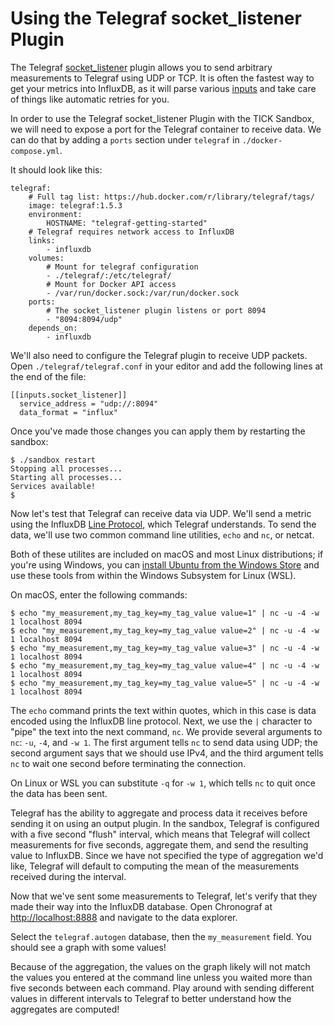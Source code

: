 # Using the Telegraf socket_listener Plugin

The Telegraf [socket_listener](https://github.com/influxdata/telegraf/tree/master/plugins/inputs/socket_listener) plugin allows you to send arbitrary measurements to Telegraf using UDP or TCP. It is often the fastest way to get your metrics into InfluxDB, as it will parse various [inputs](https://docs.influxdata.com/telegraf/v1.5/concepts/data_formats_input/) and take care of things like automatic retries for you.

In order to use the Telegraf socket_listener Plugin with the TICK Sandbox, we will need to expose a port for the Telegraf container to receive data. We can do that by adding a `ports` section under `telegraf` in `./docker-compose.yml`.

It should look like this:

```
telegraf:
    # Full tag list: https://hub.docker.com/r/library/telegraf/tags/
    image: telegraf:1.5.3
    environment:
        HOSTNAME: "telegraf-getting-started"
    # Telegraf requires network access to InfluxDB
    links: 
        - influxdb
    volumes:
        # Mount for telegraf configuration
        - ./telegraf/:/etc/telegraf/
        # Mount for Docker API access
        - /var/run/docker.sock:/var/run/docker.sock
    ports:
        # The socket_listener plugin listens or port 8094
        - "8094:8094/udp"
    depends_on:
        - influxdb
```

We'll also need to configure the Telegraf plugin to receive UDP packets. Open `./telegraf/telegraf.conf` in your editor and add the following lines at the end of the file:

```
[[inputs.socket_listener]]
  service_address = "udp://:8094"
  data_format = "influx"
```

Once you've made those changes you can apply them by restarting the sandbox:

```
$ ./sandbox restart
Stopping all processes...
Starting all processes...
Services available!
$ 
```

Now let's test that Telegraf can receive data via UDP. We'll send a metric using the InfluxDB [Line Protocol](https://docs.influxdata.com/influxdb/v1.5/write_protocols/line_protocol_tutorial/), which Telegraf understands. To send the data, we'll use two common command line utilities, `echo` and `nc`, or netcat.

Both of these utilites are included on macOS and most Linux distributions; if you're using Windows, you can [install Ubuntu from the Windows Store](https://www.microsoft.com/store/productId/9NBLGGH4MSV6) and use these tools from within the Windows Subsystem for Linux (WSL).

On macOS, enter the following commands:

```
$ echo "my_measurement,my_tag_key=my_tag_value value=1" | nc -u -4 -w 1 localhost 8094 
$ echo "my_measurement,my_tag_key=my_tag_value value=2" | nc -u -4 -w 1 localhost 8094 
$ echo "my_measurement,my_tag_key=my_tag_value value=3" | nc -u -4 -w 1 localhost 8094 
$ echo "my_measurement,my_tag_key=my_tag_value value=4" | nc -u -4 -w 1 localhost 8094 
$ echo "my_measurement,my_tag_key=my_tag_value value=5" | nc -u -4 -w 1 localhost 8094 
```

The `echo` command prints the text within quotes, which in this case is data encoded using the InfluxDB line protocol. Next, we use  the `|` character to "pipe" the text into the next command, `nc`. We provide several arguments to `nc`: `-u`, `-4`, and `-w 1`. The first argument tells `nc` to send data using UDP; the second argument says that we should use IPv4, and the third argument tells `nc` to wait one second before terminating the connection.

On Linux or WSL you can substitute `-q` for `-w 1`, which tells `nc` to quit once the data has been sent.

Telegraf has the ability to aggregate and process data it receives before sending it on using an output plugin. In the sandbox, Telegraf is configured with a five second "flush" interval, which means that Telegraf will collect measurements for five seconds, aggregate them, and send the resulting value to InfluxDB. Since we have not specified the type of aggregation we'd like, Telegraf will default to computing the mean of the measurements received during the interval.

Now that we've sent some measurements to Telegraf, let's verify that they made their way into the InfluxDB database. Open Chronograf at [http://localhost:8888](http://localhost:8888) and navigate to the data explorer.

Select the `telegraf.autogen` database, then the `my_measurement` field. You should see a graph with some values!

Because of the aggregation, the values on the graph likely will not match the values you entered at the command line unless you waited more than five seconds between each command. Play around with sending different values in different intervals to Telegraf to better understand how the aggregates are computed! 
